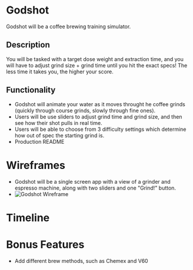 # Godshot

Godshot will be a coffee brewing training simulator.  

## Description
You will be tasked with a target dose weight and extraction time, and you will have to adjust grind size + grind time until you hit the exact specs!  The less time it takes you, the higher your score.

## Functionality

 - Godshot will animate your water as it moves throught he coffee grinds (quickly through course grinds, slowly through fine ones).
 - Users will be use sliders to adjust grind time and grind size, and then see how their shot pulls in real time.
 - Users will be able to choose from 3 difficulty settings which determine how out of spec the starting grind is.
 - Production README

# Wireframes

 - Godshot will be a single screen app with a view of a grinder and espresso machine, along with two sliders and one "Grind!" button.
 - ![Godshot Wireframe](https://imgur.com/a/F74h8pL)
 
# Timeline
  
# Bonus Features
  - Add different brew methods, such as Chemex and V60
